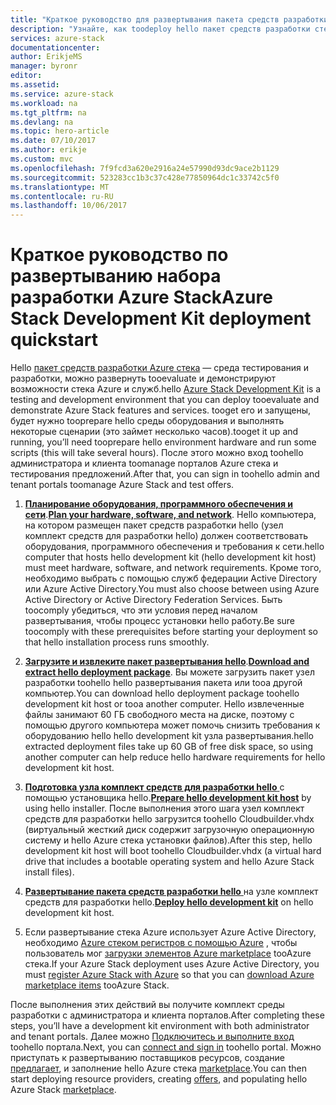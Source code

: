 ```yaml
---
title: "Краткое руководство для развертывания пакета средств разработки стека aaaAzure | Документы Microsoft"
description: "Узнайте, как toodeploy hello пакет средств разработки стек Azure"
services: azure-stack
documentationcenter: 
author: ErikjeMS
manager: byronr
editor: 
ms.assetid: 
ms.service: azure-stack
ms.workload: na
ms.tgt_pltfrm: na
ms.devlang: na
ms.topic: hero-article
ms.date: 07/10/2017
ms.author: erikje
ms.custom: mvc
ms.openlocfilehash: 7f9fcd3a620e2916a24e57990d93dc9ace2b1129
ms.sourcegitcommit: 523283cc1b3c37c428e77850964dc1c33742c5f0
ms.translationtype: MT
ms.contentlocale: ru-RU
ms.lasthandoff: 10/06/2017
---
```

# <a name="azure-stack-development-kit-deployment-quickstart"></a><span data-ttu-id="60a09-103">Краткое руководство по развертыванию набора разработки Azure Stack</span><span class="sxs-lookup"><span data-stu-id="60a09-103">Azure Stack Development Kit deployment quickstart</span></span>

<span data-ttu-id="60a09-104">Hello [пакет средств разработки Azure стека](azure-stack-poc.md) — среда тестирования и разработки, можно развернуть tooevaluate и демонстрируют возможности стека Azure и служб.</span><span class="sxs-lookup"><span data-stu-id="60a09-104">hello [Azure Stack Development Kit](azure-stack-poc.md) is a testing and development environment that you can deploy tooevaluate and demonstrate Azure Stack features and services.</span></span> <span data-ttu-id="60a09-105">tooget его и запущены, будет нужно tooprepare hello среды оборудования и выполнять некоторые сценарии (это займет несколько часов).</span><span class="sxs-lookup"><span data-stu-id="60a09-105">tooget it up and running, you’ll need tooprepare hello environment hardware and run some scripts (this will take several hours).</span></span> <span data-ttu-id="60a09-106">После этого можно вход toohello администратора и клиента toomanage порталов Azure стека и тестирования предложений.</span><span class="sxs-lookup"><span data-stu-id="60a09-106">After that, you can sign in toohello admin and tenant portals toomanage Azure Stack and test offers.</span></span> 

1. <span data-ttu-id="60a09-107">[**Планирование оборудования, программного обеспечения и сети**](azure-stack-deploy.md).</span><span class="sxs-lookup"><span data-stu-id="60a09-107">[**Plan your hardware, software, and network**](azure-stack-deploy.md).</span></span> <span data-ttu-id="60a09-108">Hello компьютера, на котором размещен пакет средств разработки hello (узел комплект средств для разработки hello) должен соответствовать оборудования, программного обеспечения и требования к сети.</span><span class="sxs-lookup"><span data-stu-id="60a09-108">hello computer that hosts hello development kit (hello development kit host) must meet hardware, software, and network requirements.</span></span> <span data-ttu-id="60a09-109">Кроме того, необходимо выбрать с помощью служб федерации Active Directory или Azure Active Directory.</span><span class="sxs-lookup"><span data-stu-id="60a09-109">You must also choose between using Azure Active Directory or Active Directory Federation Services.</span></span> <span data-ttu-id="60a09-110">Быть toocomply убедиться, что эти условия перед началом развертывания, чтобы процесс установки hello работу.</span><span class="sxs-lookup"><span data-stu-id="60a09-110">Be sure toocomply with these prerequisites before starting your deployment so that hello installation process runs smoothly.</span></span> 

2. <span data-ttu-id="60a09-111">[**Загрузите и извлеките пакет развертывания hello**](azure-stack-run-powershell-script.md#download-and-extract-the-development-kit).</span><span class="sxs-lookup"><span data-stu-id="60a09-111">[**Download and extract hello deployment package**](azure-stack-run-powershell-script.md#download-and-extract-the-development-kit).</span></span> <span data-ttu-id="60a09-112">Вы можете загрузить пакет узел разработки toohello hello развертывания пакета или tooa другой компьютер.</span><span class="sxs-lookup"><span data-stu-id="60a09-112">You can download hello deployment package toohello development kit host or tooa another computer.</span></span> <span data-ttu-id="60a09-113">Hello извлеченные файлы занимают 60 ГБ свободного места на диске, поэтому с помощью другого компьютера может помочь снизить требования к оборудованию hello hello development kit узла развертывания.</span><span class="sxs-lookup"><span data-stu-id="60a09-113">hello extracted deployment files take up 60 GB of free disk space, so using another computer can help reduce hello hardware requirements for hello development kit host.</span></span>

3. <span data-ttu-id="60a09-114">[**Подготовка узла комплект средств для разработки hello** ](azure-stack-run-powershell-script.md#prepare-the-development-kit-host) с помощью установщика hello.</span><span class="sxs-lookup"><span data-stu-id="60a09-114">[**Prepare hello development kit host**](azure-stack-run-powershell-script.md#prepare-the-development-kit-host) by using hello installer.</span></span> <span data-ttu-id="60a09-115">После выполнения этого шага узел комплект средств для разработки hello загрузится toohello Cloudbuilder.vhdx (виртуальный жесткий диск содержит загрузочную операционную систему и hello Azure стека установки файлов).</span><span class="sxs-lookup"><span data-stu-id="60a09-115">After this step, hello development kit host will boot toohello Cloudbuilder.vhdx (a virtual hard drive that includes a bootable operating system and hello Azure Stack install files).</span></span>

4. <span data-ttu-id="60a09-116">[**Развертывание пакета средств разработки hello** ](azure-stack-run-powershell-script.md#deploy-the-development-kit) на узле комплект средств для разработки hello.</span><span class="sxs-lookup"><span data-stu-id="60a09-116">[**Deploy hello development kit**](azure-stack-run-powershell-script.md#deploy-the-development-kit) on hello development kit host.</span></span>

5. <span data-ttu-id="60a09-117">Если развертывание стека Azure использует Azure Active Directory, необходимо [Azure стеком регистров с помощью Azure](azure-stack-register.md) , чтобы пользователь мог [загрузки элементов Azure marketplace](azure-stack-download-azure-marketplace-item.md) tooAzure стека.</span><span class="sxs-lookup"><span data-stu-id="60a09-117">If your Azure Stack deployment uses Azure Active Directory, you must [register Azure Stack with Azure](azure-stack-register.md) so that you can [download Azure marketplace items](azure-stack-download-azure-marketplace-item.md) tooAzure Stack.</span></span>

<span data-ttu-id="60a09-118">После выполнения этих действий вы получите комплект среды разработки с администратора и клиента порталов.</span><span class="sxs-lookup"><span data-stu-id="60a09-118">After completing these steps, you’ll have a development kit environment with both administrator and tenant portals.</span></span> <span data-ttu-id="60a09-119">Далее можно [Подключитесь и выполните вход](azure-stack-connect-azure-stack.md) toohello портала.</span><span class="sxs-lookup"><span data-stu-id="60a09-119">Next, you can [connect and sign in](azure-stack-connect-azure-stack.md) toohello portal.</span></span> <span data-ttu-id="60a09-120">Можно приступать к развертыванию поставщиков ресурсов, создание [предлагает](azure-stack-key-features.md#regions-services-plans-offers-and-subscriptions), и заполнение hello Azure стека [marketplace](azure-stack-marketplace.md).</span><span class="sxs-lookup"><span data-stu-id="60a09-120">You can then start deploying resource providers, creating [offers](azure-stack-key-features.md#regions-services-plans-offers-and-subscriptions), and populating hello Azure Stack [marketplace](azure-stack-marketplace.md).</span></span>
